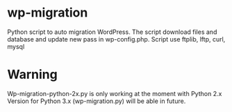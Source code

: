 # wp-migration
Python script to auto migration WordPress. 
The script download files and database and update new pass in wp-config.php. 
Script use ftplib, lftp, curl, mysql
# Warning
Wp-migration-python-2x.py is only working at the moment with Python 2.x 
</br>
Version for Python 3.x (wp-migration.py) will be able in future. 

